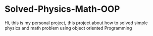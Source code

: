# Solved-Physics-Math-OOP
Hi, this is my personal project, this project about how to solved simple physics and math problem using object oriented Programming
